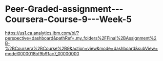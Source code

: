 # Peer-Graded-assignment---Coursera-Course-9---Week-5


https://us1.ca.analytics.ibm.com/bi/?perspective=dashboard&pathRef=.my_folders%2FFinal%2BAssignment%2B-%2BCoursera%2BCourse%2B9&action=view&mode=dashboard&subView=model0000018bf9b91ac7_00000000

